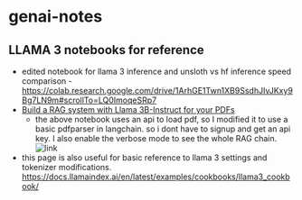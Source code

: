 # genai-notes

## LLAMA 3 notebooks for reference
- edited notebook for llama 3 inference and unsloth vs hf inference speed comparison - https://colab.research.google.com/drive/1ArhGE1Twn1XB9SsdhJIvJKxy9Bg7LN9m#scrollTo=LQ0ImoqeSRp7
- [Build a RAG system with Llama 3B-Instruct for your PDFs](https://colab.research.google.com/drive/1BJYYyrPVe0_9EGyXqeNyzmVZDrCRZwsg?usp=sharing#scrollTo=Y2m2l-vt_RSp)
  - the above notebook uses an api to load pdf, so I modified it to use a basic pdfparser in langchain. so i dont have to signup and get an api key. I also enable the verbose mode to see the whole RAG chain. ![link](https://colab.research.google.com/drive/1p9dBAlg7vVQ4C8uDxoDw8BSD7xIsx1uB?usp=sharing)
- this page is also useful for basic reference to llama 3 settings and tokenizer modifications. https://docs.llamaindex.ai/en/latest/examples/cookbooks/llama3_cookbook/

